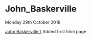 # John_Baskerville

Monday 29th October 2018

[John Baskerville 1](John_Baskerville/JohnBaskerville1.html)  Added first html page
